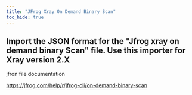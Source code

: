 ```yaml
---
title: "JFrog Xray On Demand Binary Scan"
toc_hide: true
---
```

Import the JSON format for the \"Jfrog xray on demand binary Scan\" file. Use this importer for Xray version 2.X
-- 
 jfron file documentation

https://jfrog.com/help/r/jfrog-cli/on-demand-binary-scan

